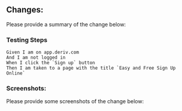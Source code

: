 ## Changes:

Please provide a summary of the change below:

### Testing Steps
```gherkin
Given I am on app.deriv.com
And I am not logged in
When I click the `Sign up` button
Then I am taken to a page with the title `Easy and Free Sign Up Online`
```

### Screenshots:

Please provide some screenshots of the change below:

